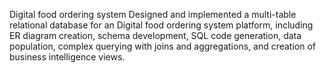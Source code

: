 Digital food ordering system
Designed and implemented a multi-table relational database for an Digital food ordering system platform, including ER diagram creation, schema development, SQL code generation, data population, complex querying with joins and aggregations, and creation of business intelligence views.
